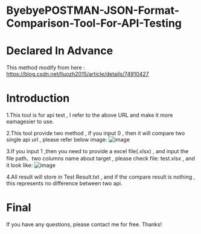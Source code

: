 # ByebyePOSTMAN-JSON-Format-Comparison-Tool-For-API-Testing

# Declared In Advance
This method modify from here : https://blog.csdn.net/lluozh2015/article/details/74910427 

# Introduction
1.This tool is for api test , I refer to the above URL and make it more  eamagesier to use.

2.This tool provide two method , if you input 0 , then it will compare two single api url , please refer below image:
![image](https://github.com/arleigh418/ByebyePOSTMAN-JSON-Format-Comparison-Tool-For-API-Testing/blob/master/image/input_url.png)

3.If you input 1 ,then you need to provide a excel file(.xlsx) , and input the file path、two columns name about target , please check file: test.xlsx , and it look like:
![image](https://github.com/arleigh418/ByebyePOSTMAN-JSON-Format-Comparison-Tool-For-API-Testing/blob/master/image/input_file.png)

4.All result will store in Test Result.txt , and if the compare result is nothing , this represents no difference between two api.

# Final
If you have any questions, please contact me for free. Thanks!
